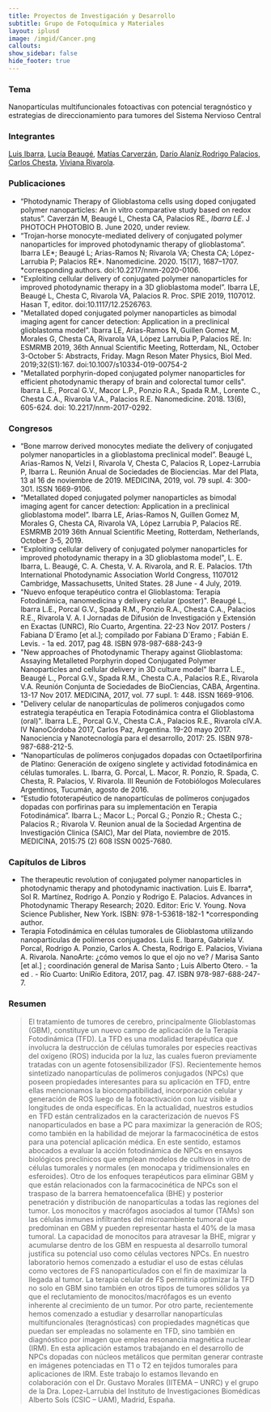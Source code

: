 ```yaml
---
title: Proyectos de Investigación y Desarrollo
subtitle: Grupo de Fotoquímica y Materiales
layout: iplusd
image: /imgid/Cancer.png
callouts:
show_sidebar: false
hide_footer: true
---
```


### Tema
Nanopartículas multifuncionales fotoactivas con potencial teragnóstico y estrategias de direccionamiento para tumores del Sistema Nervioso Central

### Integrantes
[Luis Ibarra](/ibarra), [Lucía Beaugé](/beauge), [Matías Carverzán](/carverzan), [Darío Alaníz](/alaniz),[Rodrigo Palacios](/palacios), [Carlos Chesta](/chesta), [Viviana Rivarola](/Rivarola).

### Publicaciones
- “Photodynamic Therapy of Glioblastoma cells using doped conjugated polymer nanoparticles: An in vitro comparative study based on redox status”. Caverzán M, Beaugé L, Chesta CA, Palacios RE.*, Ibarra LE*. J PHOTOCH PHOTOBIO B. June 2020, under review.
- “Trojan-horse monocyte-mediated delivery of conjugated polymer nanoparticles for improved photodynamic therapy of glioblastoma”. Ibarra LE*; Beaugé L; Arias-Ramos N; Rivarola VA; Chesta CA; López-Larrubia P; Palacios RE*. Nanomedicine. 2020. 15(17), 1687–1707. *corresponding authors. doi:10.2217/nnm-2020-0106.
- "Exploiting cellular delivery of conjugated polymer nanoparticles for improved photodynamic therapy in a 3D glioblastoma model”. Ibarra LE, Beaugé L, Chesta C, Rivarola VA, Palacios R. Proc. SPIE 2019, 1107012. Hasan T, editor. doi:10.1117/12.2526763.
- "Metallated doped conjugated polymer nanoparticles as bimodal imaging agent for cancer detection: Application in a preclinical glioblastoma model”. Ibarra LE, Arias-Ramos N, Guillen Gomez M, Morales G, Chesta CA, Rivarola VA, López Larrubia P, Palacios RE. In: ESMRMB 2019, 36th Annual Scientific Meeting, Rotterdam, NL, October 3-October 5: Abstracts, Friday. Magn Reson Mater Physics, Biol Med. 2019;32(S1):167. doi:10.1007/s10334-019-00754-2
- "Metallated porphyrin-doped conjugated polymer nanoparticles for efficient photodynamic therapy of brain and colorectal tumor cells". Ibarra L.E., Porcal G.V., Macor L.P., Ponzio R.A., Spada R.M., Lorente C., Chesta C.A., Rivarola V.A., Palacios R.E. Nanomedicine. 2018. 13(6), 605-624. doi: 10.2217/nnm-2017-0292.

### Congresos
- “Bone marrow derived monocytes mediate the delivery of conjugated polymer nanoparticles in a glioblastoma preclinical model”. Beaugé L, Arias-Ramos N, Velzi I, Rivarola V, Chesta C, Palacios R, Lopez-Larrubia P, Ibarra L. Reunión Anual de Sociedades de Biociencias. Mar del Plata, 13 al 16 de noviembre de 2019. MEDICINA, 2019, vol. 79 supl. 4: 300-301. ISSN 1669-9106.
- “Metallated doped conjugated polymer nanoparticles as bimodal imaging agent for cancer detection: Application in a preclinical glioblastoma model”. Ibarra LE, Arias-Ramos N, Guillen Gomez M, Morales G, Chesta CA, Rivarola VA, López Larrubia P, Palacios RE. ESMRMB 2019 36th Annual Scientific Meeting, Rotterdam, Netherlands, October 3-5, 2019. 
- "Exploiting cellular delivery of conjugated polymer nanoparticles for improved photodynamic therapy in a 3D glioblastoma model", L. E. Ibarra, L. Beaugé, C. A. Chesta, V. A. Rivarola, and R. E. Palacios. 17th International Photodynamic Association World Congress, 1107012 Cambridge, Massachusetts, United States. 28 June - 4 July, 2019.
- "Nuevo enfoque terapéutico contra el Glioblastoma: Terapia Fotodinámica, nanomedicina y delivery celular (poster)". Beaugé L., Ibarra L.E., Porcal G.V., Spada R.M., Ponzio R.A., Chesta C.A., Palacios R.E., Rivarola V. A. I Jornadas de Difusión de Investigación y Extensión en Exactas (UNRC), Río Cuarto, Argentina. 22-23 Nov 2017. Posters / Fabiana D´Eramo [et al.]; compilado por Fabiana D´Eramo ;  Fabián E. Levis. - 1a ed. 2017, pag 48. ISBN 978-987-688-243-9
- "New approaches of Photodynamic Therapy against Glioblastoma: Assaying Metalleted Porphyrin doped Conjugated Polymer Nanoparticles and cellular delivery in 3D culture model" Ibarra L.E., Beaugé L., Porcal G.V., Spada R.M., Chesta C.A., Palacios R.E., Rivarola V.A. Reunión Conjunta de Sociedades de BioCiencias, CABA, Argentina. 13-17 Nov 2017. MEDICINA, 2017, vol. 77 supl. 1: 448. ISSN 1669-9106.
- "Delivery celular de nanopartículas de polímeros conjugados como estrategia terapéutica en Terapia Fotodinámica contra el Glioblastoma (oral)". Ibarra L.E., Porcal G.V., Chesta C.A., Palacios R.E., Rivarola clV.A. IV NanoCórdoba 2017, Carlos Paz, Argentina. 19-20 mayo 2017. Nanociencia y Nanotecnología para el desarrollo, 2017: 25. ISBN 978-987-688-212-5.
- “Nanopartículas de polímeros conjugados dopadas con Octaetilporfirina de Platino: Generación de oxígeno singlete y actividad fotodinámica en células tumorales. L. Ibarra, G. Porcal, L. Macor, R. Ponzio, R. Spada, C. Chesta, R. Palacios, V. Rivarola. III Reunión de Fotobiólogos Moleculares Argentinos, Tucumán, agosto de 2016.
- “Estudio fototerapéutico de nanopartículas de polímeros conjugados dopadas con porfirinas para su implementación en Terapia Fotodinámica”. Ibarra L.; Macor L.; Porcal G.; Ponzio R.; Chesta C.; Palacios R.; Rivarola V. Reunion anual de la Sociedad Argentina de Investigación Clinica (SAIC), Mar del Plata, noviembre de 2015. MEDICINA, 2015:75 (2) 608 ISSN 0025-7680.

### Capítulos de Libros
- The therapeutic revolution of conjugated polymer nanoparticles in photodynamic therapy and photodynamic inactivation. Luis E. Ibarra*, Sol R. Martínez, Rodrigo A. Ponzio y Rodrigo E. Palacios. Advances in Photodynamic Therapy Research; 2020. Editor: Eric V. Young. Nova Science Publisher, New York. ISBN: 978-1-53618-182-1 *corresponding author.
- Terapia Fotodinámica en células tumorales de Glioblastoma utilizando nanopartículas de polímeros conjugados. Luis E. Ibarra, Gabriela V. Porcal, Rodrigo A. Ponzio, Carlos A. Chesta, Rodrigo E. Palacios, Viviana A. Rivarola. NanoArte: ¿cómo vemos lo que el ojo no ve? / Marisa Santo [et al.] ; coordinación general de Marisa Santo ; Luis Alberto Otero. - 1a ed . - Río Cuarto: UniRío Editora, 2017, pag. 47. ISBN 978-987-688-247-7.

### Resumen
> El tratamiento de tumores de cerebro, principalmente Glioblastomas (GBM), constituye un nuevo campo de aplicación de la Terapia Fotodinámica (TFD). La TFD es una modalidad terapéutica que involucra la destrucción de células tumorales por especies reactivas del oxígeno (ROS) inducida por la luz, las cuales fueron previamente tratadas con un agente fotosensibilizador (FS). Recientemente hemos sintetizado nanopartículas de polímeros conjugados (NPCs) que poseen propiedades interesantes para su aplicación en TFD, entre ellas mencionamos la biocompatibilidad, incorporación celular y generación de ROS luego de la fotoactivación con luz visible a longitudes de onda específicas. 
En la actualidad, nuestros estudios en TFD están centralizados en la caracterización de nuevos FS nanoparticulados en base a PC para maximizar la generación de ROS; como también en la habilidad de mejorar la farmacocinética de estos para una potencial aplicación médica. En este sentido, estamos abocados a evaluar la acción fotodinámica de NPCs en ensayos biológicos preclínicos que emplean modelos de cultivos in vitro de células tumorales y normales (en monocapa y tridimensionales en esferoides).
Otro de los enfoques terapéuticos para eliminar GBM y que están relacionados con la farmacocinética de NPCs son el traspaso de la barrera hematoencefalica (BHE) y posterior penetración y distribución de nanopartículas a todas las regiones del tumor. Los monocitos y macrófagos asociados al tumor (TAMs) son las células inmunes infiltrantes del microambiente tumoral que predominan en GBM y pueden representar hasta el 40% de la masa tumoral. La capacidad de monocitos para atravesar la BHE, migrar y acumularse dentro de los GBM en respuesta al desarrollo tumoral justifica su potencial uso como células vectores NPCs. En nuestro laboratorio hemos comenzado a estudiar el uso de estas células como vectores de FS nanoparticulados con el fin de maximizar la llegada al tumor. La terapia celular de FS permitiría optimizar la TFD no solo en GBM sino también en otros tipos de tumores sólidos ya que el reclutamiento de monocitos/macrófagos es un evento inherente al crecimiento de un tumor. 
Por otro parte, recientemente hemos comenzado a estudiar y desarrollar nanopartículas multifuncionales (teragnósticas) con propiedades magnéticas que puedan ser empleadas no solamente en TFD, sino también en diagnóstico por imagen que emplea resonancia magnética nuclear (IRM). En esta aplicación estamos trabajando en el desarrollo de NPCs dopadas con núcleos metálicos que permitan generar contraste en imágenes potenciadas en T1 o T2 en tejidos tumorales para aplicaciones de IRM. Este trabajo lo estamos llevando en colaboración con el Dr. Gustavo Morales (IITEMA – UNRC) y el grupo de la Dra. Lopez-Larrubia del Instituto de Investigaciones Biomédicas Alberto Sols (CSIC – UAM), Madrid, España.
